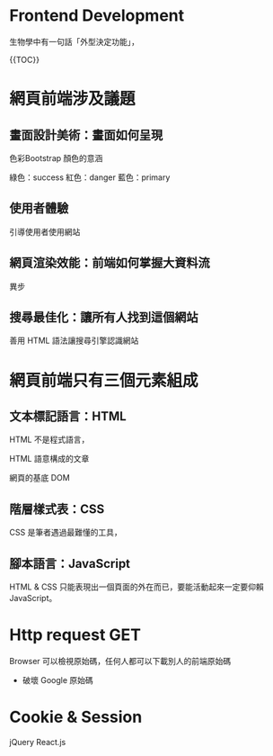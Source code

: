 # Frontend Development

生物學中有一句話「外型決定功能」，

{{TOC}}

# 網頁前端涉及議題

## 畫面設計美術：畫面如何呈現

色彩Bootstrap 顏色的意涵

綠色：success
紅色：danger
藍色：primary

## 使用者體驗
引導使用者使用網站

## 網頁渲染效能：前端如何掌握大資料流
異步

## 搜尋最佳化：讓所有人找到這個網站
善用 HTML 語法讓搜尋引擎認識網站

# 網頁前端只有三個元素組成

## 文本標記語言：HTML 

HTML 不是程式語言，

HTML 語意構成的文章

網頁的基底 DOM

## 階層樣式表：CSS
CSS 是筆者遇過最難懂的工具，

## 腳本語言：JavaScript
HTML & CSS 只能表現出一個頁面的外在而已，要能活動起來一定要仰賴 JavaScript。

# Http request GET
Browser 可以檢視原始碼，任何人都可以下載別人的前端原始碼
 - 破壞 Google 原始碼

# Cookie & Session

jQuery
React.js